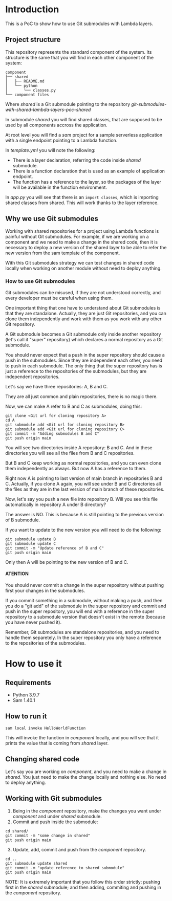 # Introduction

This is a PoC to show how to use Git submodules with Lambda layers.

## Project structure

This repository represents the standard component of the system. Its structure is the same that you will find in each other component of the system:
```
component
├── shared
│   ├── README.md
│   └── python
│       └── classes.py
└── component files
```

Where *shared* is a Git submodule pointing to the repository *git-submodules-with-shared-lambda-layers-poc-shared*

In submodule *shared* you will find shared classes, that are supposed to be used by all components accross the application.

At root level you will find a *sam* project for a sample serverless application with a single endpoint pointing to a Lambda function.

In *template.yml* you will note the following:
- There is a layer declaration, referring the code inside *shared* submodule.
- There is a function declaration that is used as an example of application endpoint.
- The function has a reference to the layer, so the packages of the layer will be available in the function environment.

In *app.py* you will see that there is an `import classes`, which is importing shared classes from shared. This will work thanks to the layer reference.

## Why we use Git submodules

Working with shared repositories for a project using Lambda functions is painful without Git submodules. For example, if we are working on a component and we need to make a change in the shared code, then it is necessary to deploy a new version of the shared layer to be able to refer the new version from the sam template of the component.

With this Git submodules strategy we can test changes in shared code locally when working on another module without need to deploy anything.

### How to use Git submodules

Git submodules can be misused, if they are not understood correctly, and every developer must be careful when using them.

One important thing that one have to understand about Git submodules is that they are standalone. Actually, they are just Git repositories, and you can clone them independently and work with them as you work with any other Git repository.

A Git submodule becomes a Git submodule only inside another repository (let's call it "super" repository) which declares a normal repository as a Git submodule.

You should never expect that a push in the super repository should cause a push in the submodules. Since they are independent each other, you need to push in each submodule. The only thing that the super repository has is just a reference to the repositories of the submodules, but they are independent repositories.

Let's say we have three repositories: A, B and C.

They are all just common and plain repositories, there is no magic there.

Now, we can make A refer to B and C as submodules, doing this:

```
git clone <Git url for cloning repository A>
cd A
git submodule add <Git url for cloning repository B>
git submodule add <Git url for cloning repository C>
git commit -m "Adding submodules B and C"
git push origin main
```

You will see two directories inside A repository: B and C. And in these directories you will see all the files from B and C repositories.

But B and C keep working as normal repositories, and you can even clone them independently as always. But now A has a reference to them.

Right now A is pointing to last version of main branch in repositories B and C. Actually, if you clone A again, you will see under B and C directories all the files as they are in the last version of main branch of these repositories.

Now, let's say you push a new file into repository B. Will you see this file automatically in repository A under B directory?

The answer is NO. This is because A is still pointing to the previous version of B submodule.

If you want to update to the new version you will need to do the following:

```
git submodule update B
git submodule update C
git commit -m "Update reference of B and C"
git push origin main
```

Only then A will be pointing to the new version of B and C.

#### ATENTION

You should never commit a change in the super repository without pushing first your changes in the submodules.

If you commit something in a submodule, without making a push, and then you do a "git add" of the submodule in the super repository and commit and push in the super repository, you will end with a reference in the super repository to a submodule version that doesn't exist in the remote (because you have never pushed it).

Remember, Git submodules are standalone repositories, and you need to handle them separetely. In the super repository you only have a reference to the repositories of the submodules.

# How to use it

## Requirements

- Python 3.9.7
- Sam 1.40.1

## How to run it

```
sam local invoke HelloWorldFunction
```

This will invoke the function in *component* locally, and you will see that it prints the value that is coming from *shared* layer.

## Changing shared code

Let's say you are working on *component*, and you need to make a change in *shared*. You just need to make the change locally and nothing else. No need to deploy anything.

## Working with Git submodules

1. Being in the *component* repository, make the changes you want under *component* and under *shared* submodule.
2. Commit and push inside the submodule:
```
cd shared/
git commit -m "some change in shared"
git push origin main
```
3. Update, add, commit and push from the *component* repository.
```
cd ..
git submodule update shared
git commit -m "update reference to shared submodule"
git push origin main
```

NOTE: It is extremely important that you follow this order strictly: pushing first in the *shared* submodule; and then adding, commiting and pushing in the *component* repository.
